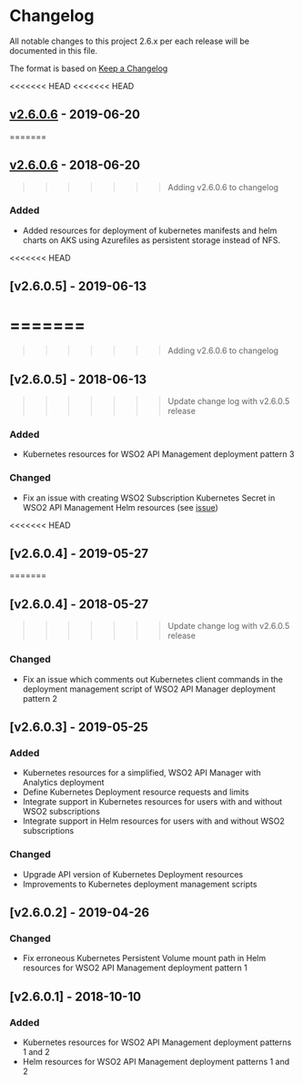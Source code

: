 # Changelog
All notable changes to this project 2.6.x per each release will be documented in this file.

The format is based on [Keep a Changelog](https://keepachangelog.com/en/1.0.0/)

<<<<<<< HEAD
<<<<<<< HEAD
## [v2.6.0.6] - 2019-06-20
=======
## [v2.6.0.6] - 2018-06-20
>>>>>>> Adding v2.6.0.6 to changelog

### Added

- Added resources for deployment of kubernetes manifests and helm charts on AKS using Azurefiles as persistent storage instead of NFS.

<<<<<<< HEAD
## [v2.6.0.5] - 2019-06-13
=======
=======
>>>>>>> Adding v2.6.0.6 to changelog
## [v2.6.0.5] - 2018-06-13
>>>>>>> Update change log with v2.6.0.5 release

### Added
- Kubernetes resources for WSO2 API Management deployment pattern 3

### Changed
- Fix an issue with creating WSO2 Subscription Kubernetes Secret in WSO2 API Management Helm resources
(see [issue](https://github.com/wso2/kubernetes-apim/issues/190))

<<<<<<< HEAD
## [v2.6.0.4] - 2019-05-27
=======
## [v2.6.0.4] - 2018-05-27
>>>>>>> Update change log with v2.6.0.5 release

### Changed
- Fix an issue which comments out Kubernetes client commands in the deployment management script of WSO2 API Manager deployment pattern 2

## [v2.6.0.3] - 2019-05-25

### Added
- Kubernetes resources for a simplified, WSO2 API Manager with Analytics deployment
- Define Kubernetes Deployment resource requests and limits
- Integrate support in Kubernetes resources for users with and without WSO2 subscriptions
- Integrate support in Helm resources for users with and without WSO2 subscriptions

### Changed
- Upgrade API version of Kubernetes Deployment resources
- Improvements to Kubernetes deployment management scripts

## [v2.6.0.2] - 2019-04-26

### Changed
- Fix erroneous Kubernetes Persistent Volume mount path in Helm resources for WSO2 API Management deployment pattern 1

## [v2.6.0.1] - 2018-10-10

### Added
- Kubernetes resources for WSO2 API Management deployment patterns 1 and 2
- Helm resources for WSO2 API Management deployment patterns 1 and 2

[v2.6.0.6]: https://github.com/wso2/kubernetes-apim/compare/v2.6.0.5...v2.6.0.6
